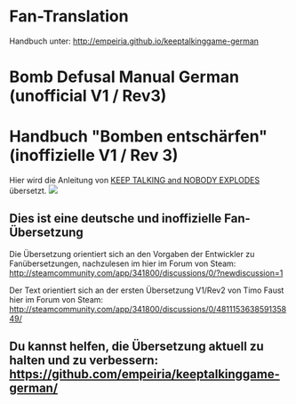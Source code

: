# Fan-Translation
Handbuch unter:
http://empeiria.github.io/keeptalkinggame-german
# Bomb Defusal Manual German (unofficial V1 / Rev3)
# Handbuch "Bomben entschärfen" (inoffizielle V1 / Rev 3)

Hier wird die Anleitung von
[KEEP TALKING and NOBODY EXPLODES](http://www.bombmanual.com/) übersetzt.
![](http://www.bombmanual.com/img/header.png)



## Dies ist eine deutsche und inoffizielle Fan-Übersetzung

Die Übersetzung orientiert sich an den Vorgaben der Entwickler zu Fanübersetzungen, nachzulesen im hier im Forum von Steam:
http://steamcommunity.com/app/341800/discussions/0/?newdiscussion=1

Der Text orientiert sich an der ersten Übersetzung V1/Rev2 von Timo Faust hier im Forum von Steam:
http://steamcommunity.com/app/341800/discussions/0/481115363859135849/

## Du kannst helfen, die Übersetzung aktuell zu halten und zu verbessern: https://github.com/empeiria/keeptalkinggame-german/
